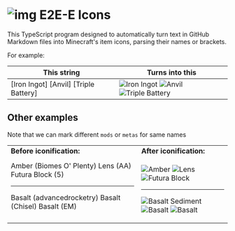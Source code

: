 # ![img](https://git.io/JLhnf) E2E-E Icons

This TypeScript program designed to automatically turn text in GitHub Markdown files into Minecraft's item icons, parsing their names or brackets.

For example:

| This string | Turns into this |
|---|---|
| [Iron Ingot] [Anvil] [Triple Battery] | ![](https://git.io/JLjca "Iron Ingot") ![](https://git.io/JLjcu "Anvil") ![](https://git.io/JP66y "Triple Battery") |


## Other examples

Note that we can mark different `mods` or `metas` for same names

<table>
<tr><td>
<strong>Before iconification:</strong>
</td><td>
<strong>After iconification:</strong>
</td></tr>
<td>
Amber (Biomes O' Plenty)
Lens (AA)
Futura Block (5)
  
----

Basalt (advancedrocketry)
Basalt (Chisel)
Basalt (EM)
</td>
<td>

![](https://git.io/Jw3pq "Amber")
![](https://git.io/JLhj8 "Lens")
![](https://git.io/JLjsJ "Futura Block")

----

![](https://git.io/JLjsf "Basalt Sediment")
![](https://git.io/JP66S "Basalt")
![](https://git.io/JLjnZ "Basalt")
</td>
</tr>
</table>